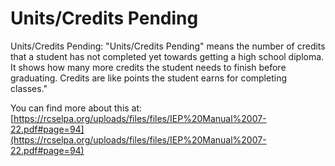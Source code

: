 # Units/Credits Pending
Units/Credits Pending: "Units/Credits Pending" means the number of credits that a student has not completed yet towards getting a high school diploma. It shows how many more credits the student needs to finish before graduating. Credits are like points the student earns for completing classes."

You can find more about this at: [https://rcselpa.org/uploads/files/files/IEP%20Manual%2007-22.pdf#page=94](https://rcselpa.org/uploads/files/files/IEP%20Manual%2007-22.pdf#page=94)
